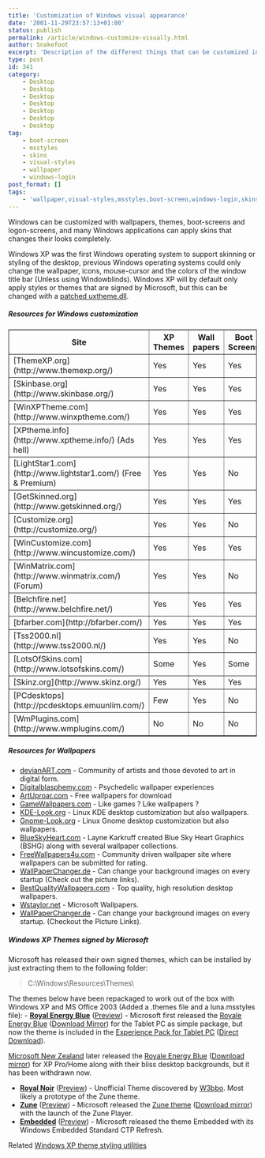 ```yaml
---
title: 'Customization of Windows visual appearance'
date: '2001-11-29T23:57:13+01:00'
status: publish
permalink: /article/windows-customize-visually.html
author: Snakefoot
excerpt: 'Description of the different things that can be customized in Windows, and links to resources that can provide even more customization.'
type: post
id: 341
category:
    - Desktop
    - Desktop
    - Desktop
    - Desktop
    - Desktop
    - Desktop
    - Desktop
tag:
    - boot-screen
    - msstyles
    - skins
    - visual-styles
    - wallpaper
    - windows-login
post_format: []
tags:
    - 'wallpaper,visual-styles,msstyles,boot-screen,windows-login,skins'
---
```

Windows can be customized with wallpapers, themes, boot-screens and logon-screens, and many Windows applications can apply skins that changes their looks completely.  
  
 Windows XP was the first Windows operating system to support skinning or styling of the desktop, previous Windows operating systems could only change the wallpaper, icons, mouse-cursor and the colors of the window title bar (Unless using Windowblinds). Windows XP will by default only apply styles or themes that are signed by Microsoft, but this can be changed with a [patched uxtheme.dll](http://www.google.com/search?q=UXTheme+Multi-Patcher).

##### Resources for Windows customization

 <table border="1"><tr><th>Site</th><th style="text-align:center">XP Themes</th><th>Wall papers</th><th>Boot Screens</th><th>Logon Screens</th><th>Skins</th></tr><tr><td>[ThemeXP.org](http://www.themexp.org/)</td><td>Yes</td><td>Yes</td><td>Yes</td><td>Yes</td><td>No</td></tr><tr><td>[Skinbase.org](http://www.skinbase.org/)</td><td>Yes</td><td>Yes</td><td>Yes</td><td>Yes</td><td>Yes</td></tr><tr><td>[WinXPTheme.com](http://www.winxptheme.com/)</td><td>Yes</td><td>Yes</td><td>Yes</td><td>Yes</td><td>Few</td></tr><tr><td>[XPtheme.info](http://www.xptheme.info/) (Ads hell)</td><td>Yes</td><td>Yes</td><td>Yes</td><td>Yes</td><td>No</td></tr><tr><td>[LightStar1.com](http://www.lightstar1.com/) (Free &amp; Premium)</td><td>Yes</td><td>Yes</td><td>No</td><td>No</td><td>No</td></tr><tr><td>[GetSkinned.org](http://www.getskinned.org/)</td><td>Yes</td><td>Yes</td><td>Yes</td><td>Yes</td><td>Yes</td></tr><tr><td>[Customize.org](http://customize.org/)</td><td>Yes</td><td>Yes</td><td>No</td><td>No</td><td>Yes</td></tr><tr><td>[WinCustomize.com](http://www.wincustomize.com/)</td><td>Yes</td><td>Yes</td><td>Yes</td><td>Yes</td><td>Some</td></tr><tr><td>[WinMatrix.com](http://www.winmatrix.com/) (Forum)</td><td>Yes</td><td>Yes</td><td>No</td><td>No</td><td>Yes</td></tr><tr><td>[Belchfire.net](http://www.belchfire.net/)</td><td>Yes</td><td>Yes</td><td>Yes</td><td>Yes</td><td>No</td></tr><tr><td>[bfarber.com](http://bfarber.com/)</td><td>Yes</td><td>Yes</td><td>Yes</td><td>Yes</td><td>No</td></tr><tr><td>[Tss2000.nl](http://www.tss2000.nl/)</td><td>Yes</td><td>Yes</td><td>No</td><td>Yes</td><td>No</td></tr><tr><td>[LotsOfSkins.com](http://www.lotsofskins.com/)</td><td>Some</td><td>Yes</td><td>Some</td><td>Some</td><td>Yes</td></tr><tr><td>[Skinz.org](http://www.skinz.org/)</td><td>Yes</td><td>Yes</td><td>Yes</td><td>No</td><td>Yes</td></tr><tr><td>[PCdesktops](http://pcdesktops.emuunlim.com/)</td><td>Few</td><td>Yes</td><td>No</td><td>No</td><td>Yes</td></tr><tr><td>[WmPlugins.com](http://www.wmplugins.com/)</td><td>No</td><td>No</td><td>No</td><td>No</td><td>WMP</td></tr></table>

##### Resources for Wallpapers

- [devianART.com](http://www.deviantart.com/) - Community of artists and those devoted to art in digital form.
- [Digitalblasphemy.com](http://www.digitalblasphemy.com/) - Psychedelic wallpaper experiences
- [ArtUproar.com](http://www.artuproar.com/) - Free wallpapers for download
- [GameWallpapers.com](http://www.gamewallpapers.com/) - Like games ? Like wallpapers ?
- [KDE-Look.org](http://www.kde-look.org/) - Linux KDE desktop customization but also wallpapers.
- [Gnome-Look.org](http://www.gnome-look.org/) - Linux Gnome desktop customization but also wallpapers.
- [BlueSkyHeart.com](http://www.blueskyheart.com/) - Layne Karkruff created Blue Sky Heart Graphics (BSHG) along with several wallpaper collections.
- [FreeWallpapers4u.com](http://www.freewallpapers4u.com/) - Community driven wallpaper site where wallpapers can be submitted for rating.
- [WallPaperChanger.de](http://www.wallpaperchanger.de/) - Can change your background images on every startup (Check out the picture links).
- [BestQualityWallpapers.com](http://bestqualitywallpapers.com/) - Top quality, high resolution desktop wallpapers.
- [Wstaylor.net](http://www.wstaylor.net/index.htm) - Microsoft Wallpapers.
- [WallPaperChanger.de](http://www.wallpaperchanger.de/) - Can change your background images on every startup. (Checkout the Picture Links).
 
<a name="THEMES"></a>

##### Windows XP Themes signed by Microsoft

 Microsoft has released their own signed themes, which can be installed by just extracting them to the following folder:
 > C:\\Windows\\Resources\\Themes\\

 The themes below have been repackaged to work out of the box with Windows XP and MS Office 2003 (Added a .themes file and a luna.msstyles file): - **[Royal Energy Blue](http://smallvoid.orgfree.com/?file=royale_blue.zip)** ([Preview](/tweak/windows/images/royale_blue.jpg)) - Microsoft first released the [Royale Energy Blue](http://www.microsoft.com/downloads/details.aspx?familyid=86268ffa-70b1-4814-bd00-2d380dc5a89d) ([Download Mirror](http://smallvoid.orgfree.com/?file=windowsxp-tabletpc-energybluetheme-x86-enu.exe.zip)) for the Tablet PC as simple package, but now the theme is included in the [Experience Pack for Tablet PC](http://www.microsoft.com/downloads/details.aspx?familyid=1b5ba4f3-c8e1-405f-be61-8a48ba11ca41) ([Direct Download](http://download.microsoft.com/download/2/3/b/23b20e93-ad3a-44d3-9f2f-1e64cc6c2ea0/InstallExperiencePack.exe)).  
    
  [Microsoft New Zealand](http://www.microsoft.com/nz/windowsxp/downloads/nzbliss.mspx) later released the [Royale Energy Blue](http://download.microsoft.com/download/A/C/4/AC407BA2-30D2-447B-8C93-83967A92DD9F/royale.zip) ([Download mirror](http://smallvoid.orgfree.com/?file=royale.zip)) for XP Pro/Home along with their bliss desktop backgrounds, but it has been withdrawn now.
- **[Royal Noir](http://smallvoid.orgfree.com/?file=royale_noir.zip)** ([Preview](/tweak/windows/images/royale_noir.jpg)) - Unofficial Theme discovered by [W3bbo](http://www.w3bdevil.com/). Most likely a prototype of the Zune theme.
- **[Zune](http://smallvoid.orgfree.com/?file=zune.zip)** ([Preview](/tweak/windows/images/zune.jpg)) - Microsoft released the [Zune theme](http://go.microsoft.com/fwlink/?LinkID=75078) ([Download mirror](http://smallvoid.orgfree.com/?file=zunedesktoptheme.msi.zip)) with the launch of the Zune Player.
- **[Embedded](http://smallvoid.orgfree.com/?file=embedded.zip)** ([Preview](/tweak/windows/images/embedded.jpg)) - Microsoft released the theme Embedded with its Windows Embedded Standard CTP Refresh.
 
 Related [Windows XP theme styling utilities](/article/xp-visual-style.html)